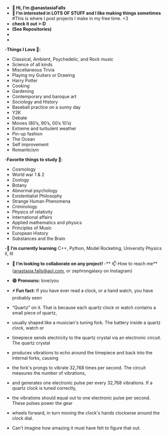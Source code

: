 - **👋 Hi, I’m @anastasiaFalls**
- **👀 I’m interested in LOTS OF STUFF and I like making things sometimes**
#This is where I post projects I make in my free time. <3
- **check it out >:D**
- **(See Repositories)**
-
-
-**Things I Love 🩷:**

- Classical, Ambient, Psychedelic, and Rock music 
- Science of all kinds
- Miscellaneous Trivia
- Playing my Guitars or Drawing
- Harry Potter
- Cooking 
- Gardening 
- Contemporary and baroque art 
- Sociology and History 
- Baseball practice on a sunny day
- Y2K
- Debate 
- Movies (80’s, 90’s, 00’s 10’s)
- Extreme and turbulent weather 
- Pin-up fashion
- The Ocean
- Self improvement 
- Romanticism


-**Favorite things to study 💋:**

- Cosmology 
- World war 1 & 2 
- Zoology
- Botany
- Abnormal psychology 
- Existentialist Philosophy
- Strange Human Phenomena
- Criminology
- Physics of relativity 
- International affairs 
- Applied mathematics and physics 
- Principles of Music
- European History
- Substances and the Brain 

-**🌱 I’m currently learning** C++, Python, Model Rocketing, University Physics II, III
- **💞️ I’m looking to collaborate on any project!**
-** 📫 How to reach me** (anastasia.falls@aol.com, or zephrongalaxy on Instagram)
- **😄 Pronouns:** love/you
- **⚡ Fun fact:** If you have ever read a clock, or a hand watch, you have probably seen
-  “Quartz” on it. That is because each quartz clock or watch contains a small piece of quartz,
-  usually shaped like a musician's tuning fork. The battery inside a quartz clock, watch or
- timepiece sends electricity to the quartz crystal via an electronic circuit. The quartz crystal
- produces vibrations to echo around the timepiece and back into the internal forks, causing
- the fork's prongs to vibrate 32,768 times per second. The circuit measures the number of vibrations,
- and generates one electronic pulse per every 32,768 vibrations. If a quartz clock is tuned correctly,
- the vibrations should equal out to one electronic pulse per second. These pulses power the gear
- wheels forward, in turn moving the clock's hands clockwise around the clock dial.

- Can't imagine how amazing it must have felt to figure that out. 

<!---
anastasiaFalls/anastasiaFalls is a ✨ special ✨ repository because its `README.md` (this file) appears on your GitHub profile.
You can click the Preview link to take a look at your changes.
--->

<!-- Google tag (gtag.js) 
<script async src="https://www.googletagmanager.com/gtag/js?id=G-8X4N8MRVX7"></script>
<script>
  window.dataLayer = window.dataLayer || [];
  function gtag(){dataLayer.push(arguments);}
  gtag('js', new Date());

  gtag('config', 'G-8X4N8MRVX7');
</script>

--->

